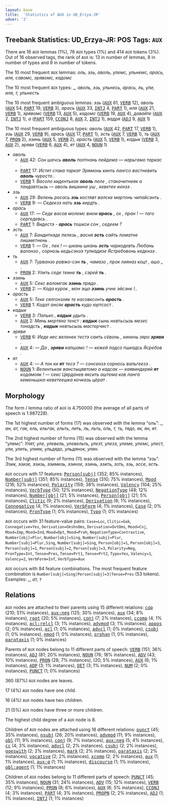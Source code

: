 ```yaml
---
layout: base
title:  'Statistics of AUX in UD_Erzya-JR'
udver: '2'
---
```


## Treebank Statistics: UD_Erzya-JR: POS Tags: `AUX`

There are 16 `AUX` lemmas (1%), 76 `AUX` types (1%) and 414 `AUX` tokens (3%).
Out of 16 observed tags, the rank of `AUX` is: 13 in number of lemmas, 8 in number of types and 9 in number of tokens.

The 10 most frequent `AUX` lemmas: <em>оль, эзь, аволь, улемс, ульнемс, арась, иля, савомс, эрявомс, кадомс</em>

The 10 most frequent `AUX` types:  <em>_, аволь, эзь, ульнесь, арась, ль, ули, иля, т, ульнесть</em>

The 10 most frequent ambiguous lemmas: <em>эзь</em> (<tt><a href="myv_jr-pos-AUX.html">AUX</a></tt> 61, <tt><a href="myv_jr-pos-VERB.html">VERB</a></tt> 12), <em>аволь</em> (<tt><a href="myv_jr-pos-AUX.html">AUX</a></tt> 54, <tt><a href="myv_jr-pos-PART.html">PART</a></tt> 19, <tt><a href="myv_jr-pos-VERB.html">VERB</a></tt> 3), <em>арась</em> (<tt><a href="myv_jr-pos-AUX.html">AUX</a></tt> 33, <tt><a href="myv_jr-pos-INTJ.html">INTJ</a></tt> 4, <tt><a href="myv_jr-pos-PART.html">PART</a></tt> 1), <em>иля</em> (<tt><a href="myv_jr-pos-AUX.html">AUX</a></tt> 21, <tt><a href="myv_jr-pos-VERB.html">VERB</a></tt> 1), <em>эрявомс</em> (<tt><a href="myv_jr-pos-VERB.html">VERB</a></tt> 13, <tt><a href="myv_jr-pos-AUX.html">AUX</a></tt> 5), <em>кадомс</em> (<tt><a href="myv_jr-pos-VERB.html">VERB</a></tt> 19, <tt><a href="myv_jr-pos-AUX.html">AUX</a></tt> 4), <em>давайте</em> (<tt><a href="myv_jr-pos-AUX.html">AUX</a></tt> 2, <tt><a href="myv_jr-pos-INTJ.html">INTJ</a></tt> 1), <em>а</em> (<tt><a href="myv_jr-pos-PART.html">PART</a></tt> 159, <tt><a href="myv_jr-pos-CCONJ.html">CCONJ</a></tt> 8, <tt><a href="myv_jr-pos-AUX.html">AUX</a></tt> 2, <tt><a href="myv_jr-pos-INTJ.html">INTJ</a></tt> 1), <em>вадря</em> (<tt><a href="myv_jr-pos-ADJ.html">ADJ</a></tt> 9, <tt><a href="myv_jr-pos-AUX.html">AUX</a></tt> 1)

The 10 most frequent ambiguous types:  <em>аволь</em> (<tt><a href="myv_jr-pos-AUX.html">AUX</a></tt> 42, <tt><a href="myv_jr-pos-PART.html">PART</a></tt> 17, <tt><a href="myv_jr-pos-VERB.html">VERB</a></tt> 1), <em>эзь</em> (<tt><a href="myv_jr-pos-AUX.html">AUX</a></tt> 29, <tt><a href="myv_jr-pos-VERB.html">VERB</a></tt> 9), <em>арась</em> (<tt><a href="myv_jr-pos-AUX.html">AUX</a></tt> 17, <tt><a href="myv_jr-pos-PART.html">PART</a></tt> 1), <em>эсть</em> (<tt><a href="myv_jr-pos-AUX.html">AUX</a></tt> 7, <tt><a href="myv_jr-pos-VERB.html">VERB</a></tt> 1), <em>ть</em> (<tt><a href="myv_jr-pos-AUX.html">AUX</a></tt> 7, <tt><a href="myv_jr-pos-PRON.html">PRON</a></tt> 2), <em>эзинь</em> (<tt><a href="myv_jr-pos-AUX.html">AUX</a></tt> 5, <tt><a href="myv_jr-pos-VERB.html">VERB</a></tt> 2), <em>арасть</em> (<tt><a href="myv_jr-pos-AUX.html">AUX</a></tt> 5, <tt><a href="myv_jr-pos-VERB.html">VERB</a></tt> 1), <em>кадык</em> (<tt><a href="myv_jr-pos-VERB.html">VERB</a></tt> 3, <tt><a href="myv_jr-pos-AUX.html">AUX</a></tt> 2), <em>эряви</em> (<tt><a href="myv_jr-pos-VERB.html">VERB</a></tt> 6, <tt><a href="myv_jr-pos-AUX.html">AUX</a></tt> 4), <em>ят</em> (<tt><a href="myv_jr-pos-AUX.html">AUX</a></tt> 4, <tt><a href="myv_jr-pos-NOUN.html">NOUN</a></tt> 1)


* <em>аволь</em>
  * <tt><a href="myv_jr-pos-AUX.html">AUX</a></tt> 42: <em>Сон шачсь <b>аволь</b> поптнэнь пейдема ― нарьгамо таркас .</em>
  * <tt><a href="myv_jr-pos-PART.html">PART</a></tt> 17: <em>Истят стака таркат Эрямонь кинть лангсо вастневить <b>аволь</b> чуросто .</em>
  * <tt><a href="myv_jr-pos-VERB.html">VERB</a></tt> 1: <em>Васоло кидентькак <b>аволь</b> пеле , стакачитнеяк а тандавтсызь — аволь вишкине уш , кеветее иензэ .</em>
* <em>эзь</em>
  * <tt><a href="myv_jr-pos-AUX.html">AUX</a></tt> 29: <em>Велень росась <b>эзь</b> костявт валске мартонь чипайсэнть .</em>
  * <tt><a href="myv_jr-pos-VERB.html">VERB</a></tt> 9: <em>― Седеезэ нать <b>эзь</b> кирдть .</em>
* <em>арась</em>
  * <tt><a href="myv_jr-pos-AUX.html">AUX</a></tt> 17: <em>― Седе васов молемс вием <b>арась</b> , ох , пран ! ― таго сергедевсь .</em>
  * <tt><a href="myv_jr-pos-PART.html">PART</a></tt> 1: <em>Видестэ - <b>арась</b> тошкси сон , седеем ?</em>
* <em>эсть</em>
  * <tt><a href="myv_jr-pos-AUX.html">AUX</a></tt> 7: <em>Бандитнэде пелезь , васня <b>эсть</b> сайть ломатне лишметнень .</em>
  * <tt><a href="myv_jr-pos-VERB.html">VERB</a></tt> 1: <em>― Ох , пек ! ― шкань шкань <b>эсть</b> чаркодевть Любань валонзо , сорнозь кедьсэнзэ тулкадизе Ястребовонь кедензэ .</em>
* <em>ть</em>
  * <tt><a href="myv_jr-pos-AUX.html">AUX</a></tt> 7: <em>Турванзо равжо-сэн <b>ть</b> , чамазо , прок лияназ коцт , ашо _ .</em>
  * <tt><a href="myv_jr-pos-PRON.html">PRON</a></tt> 2: <em>Улить седе теине <b>ть</b> , сэрей <b>ть</b> .</em>
* <em>эзинь</em>
  * <tt><a href="myv_jr-pos-AUX.html">AUX</a></tt> 5: <em>Секс валомгак <b>эзинь</b> прядо .</em>
  * <tt><a href="myv_jr-pos-VERB.html">VERB</a></tt> 2: <em>― Кода курок , мон эщо <b>эзинь</b> учне эйсэнк !..</em>
* <em>арасть</em>
  * <tt><a href="myv_jr-pos-AUX.html">AUX</a></tt> 5: <em>Теке сялгонзояк те касовксонть <b>арасть</b> .</em>
  * <tt><a href="myv_jr-pos-VERB.html">VERB</a></tt> 1: <em>Кодат ансяк <b>арасть</b> кудо юртсост .</em>
* <em>кадык</em>
  * <tt><a href="myv_jr-pos-VERB.html">VERB</a></tt> 3: <em>Палько , <b>кадык</b> удыть .</em>
  * <tt><a href="myv_jr-pos-AUX.html">AUX</a></tt> 2: <em>Минь мертяно тенст : <b>кадык</b> сынь невтьсызь мезес тонадсть , <b>кадык</b> невтьсызь мастерчист .</em>
* <em>эряви</em>
  * <tt><a href="myv_jr-pos-VERB.html">VERB</a></tt> 6: <em>Иеде иес веленек тестэ саить сёвонь , кинень зяро <b>эряви</b> .</em>
  * <tt><a href="myv_jr-pos-AUX.html">AUX</a></tt> 4: <em>― Да , <b>эряви</b> капшамс ! ― кежей ладсо пшкадсь Ясребов .</em>
* <em>ят</em>
  * <tt><a href="myv_jr-pos-AUX.html">AUX</a></tt> 4: <em>― А тон ки <b>ят</b> тесэ ? ― сонсензэ сорнось вальгеезэ .</em>
  * <tt><a href="myv_jr-pos-NOUN.html">NOUN</a></tt> 1: <em>Велентькак ванстыцявтомо а кадсак — каявиндеряй <b>ят</b> кодамояк ! — секс Цярданев яксить аштема ков ланга кеменьшка-кеветеешка кочказь цёрат .</em>

## Morphology

The form / lemma ratio of `AUX` is 4.750000 (the average of all parts of speech is 1.987228).

The 1st highest number of forms (17) was observed with the lemma “оль”: <em>_, ан, ат, гак, ель, ельгак, ельть, лить, ль, льть, оль, т, ть, тядо, як, ян, ят</em>.

The 2nd highest number of forms (15) was observed with the lemma “улемс”: <em>Улят, уле, улевель, улевельть, улезт, улезэ, улеме, улемс, улест, ули, улить, улияк, ульдядо, ульдянок, улян</em>.

The 3rd highest number of forms (11) was observed with the lemma “эзь”: <em>Эзик, эзизе, эзизь, эзимизь, эзинзе, эзинь, эзить, эзть, эзь, эссе, эсть</em>.

`AUX` occurs with 17 features: <tt><a href="myv_jr-feat-Person-subj.html">Person[subj]</a></tt> (352; 85% instances), <tt><a href="myv_jr-feat-Number-subj.html">Number[subj]</a></tt> (351; 85% instances), <tt><a href="myv_jr-feat-Tense.html">Tense</a></tt> (310; 75% instances), <tt><a href="myv_jr-feat-Mood.html">Mood</a></tt> (216; 52% instances), <tt><a href="myv_jr-feat-Polarity.html">Polarity</a></tt> (159; 38% instances), <tt><a href="myv_jr-feat-Valency.html">Valency</a></tt> (104; 25% instances), <tt><a href="myv_jr-feat-VerbType.html">VerbType</a></tt> (50; 12% instances), <tt><a href="myv_jr-feat-NegationType.html">NegationType</a></tt> (48; 12% instances), <tt><a href="myv_jr-feat-Number-obj.html">Number[obj]</a></tt> (21; 5% instances), <tt><a href="myv_jr-feat-Person-obj.html">Person[obj]</a></tt> (21; 5% instances), <tt><a href="myv_jr-feat-Clitic.html">Clitic</a></tt> (9; 2% instances), <tt><a href="myv_jr-feat-Derivation.html">Derivation</a></tt> (6; 1% instances), <tt><a href="myv_jr-feat-Connegative.html">Connegative</a></tt> (4; 1% instances), <tt><a href="myv_jr-feat-VerbForm.html">VerbForm</a></tt> (4; 1% instances), <tt><a href="myv_jr-feat-Case.html">Case</a></tt> (2; 0% instances), <tt><a href="myv_jr-feat-PronType.html">PronType</a></tt> (1; 0% instances), <tt><a href="myv_jr-feat-Typo.html">Typo</a></tt> (1; 0% instances)

`AUX` occurs with 31 feature-value pairs: `Case=Loc`, `Clitic=Gak`, `Connegative=Yes`, `Derivation=OkshnOms`, `Derivation=OvtOms`, `Mood=Cnj`, `Mood=Imp`, `Mood=Ind`, `Mood=Opt`, `Mood=Proh`, `NegationType=Contrastive`, `Number[obj]=Plur`, `Number[obj]=Sing`, `Number[subj]=Plur`, `Number[subj]=Plur,Sing`, `Number[subj]=Sing`, `Person[obj]=1`, `Person[obj]=3`, `Person[subj]=1`, `Person[subj]=2`, `Person[subj]=3`, `Polarity=Neg`, `PronType=Int`, `Tense=Pres`, `Tense=Prt1`, `Tense=Prt2`, `Typo=Yes`, `Valency=1`, `Valency=2`, `VerbForm=Inf`, `VerbType=Aux`

`AUX` occurs with 84 feature combinations.
The most frequent feature combination is `Number[subj]=Sing|Person[subj]=3|Tense=Pres` (53 tokens).
Examples: <em>_, ат, т</em>


## Relations

`AUX` nodes are attached to their parents using 15 different relations: <tt><a href="myv_jr-dep-cop.html">cop</a></tt> (210; 51% instances), <tt><a href="myv_jr-dep-aux-neg.html">aux:neg</a></tt> (125; 30% instances), <tt><a href="myv_jr-dep-aux.html">aux</a></tt> (34; 8% instances), <tt><a href="myv_jr-dep-root.html">root</a></tt> (20; 5% instances), <tt><a href="myv_jr-dep-conj.html">conj</a></tt> (7; 2% instances), <tt><a href="myv_jr-dep-ccomp.html">ccomp</a></tt> (4; 1% instances), <tt><a href="myv_jr-dep-acl-relcl.html">acl:relcl</a></tt> (3; 1% instances), <tt><a href="myv_jr-dep-advmod.html">advmod</a></tt> (3; 1% instances), <tt><a href="myv_jr-dep-appos.html">appos</a></tt> (2; 0% instances), <tt><a href="myv_jr-dep-acl.html">acl</a></tt> (1; 0% instances), <tt><a href="myv_jr-dep-advcl.html">advcl</a></tt> (1; 0% instances), <tt><a href="myv_jr-dep-csubj.html">csubj</a></tt> (1; 0% instances), <tt><a href="myv_jr-dep-nmod.html">nmod</a></tt> (1; 0% instances), <tt><a href="myv_jr-dep-orphan.html">orphan</a></tt> (1; 0% instances), <tt><a href="myv_jr-dep-parataxis.html">parataxis</a></tt> (1; 0% instances)

Parents of `AUX` nodes belong to 11 different parts of speech: <tt><a href="myv_jr-pos-VERB.html">VERB</a></tt> (151; 36% instances), <tt><a href="myv_jr-pos-ADJ.html">ADJ</a></tt> (81; 20% instances), <tt><a href="myv_jr-pos-NOUN.html">NOUN</a></tt> (76; 18% instances), <tt><a href="myv_jr-pos-ADV.html">ADV</a></tt> (43; 10% instances), <tt><a href="myv_jr-pos-PRON.html">PRON</a></tt> (28; 7% instances),  (20; 5% instances), <tt><a href="myv_jr-pos-AUX.html">AUX</a></tt> (6; 1% instances), <tt><a href="myv_jr-pos-ADP.html">ADP</a></tt> (3; 1% instances), <tt><a href="myv_jr-pos-DET.html">DET</a></tt> (3; 1% instances), <tt><a href="myv_jr-pos-NUM.html">NUM</a></tt> (2; 0% instances), <tt><a href="myv_jr-pos-PUNCT.html">PUNCT</a></tt> (1; 0% instances)

360 (87%) `AUX` nodes are leaves.

17 (4%) `AUX` nodes have one child.

16 (4%) `AUX` nodes have two children.

21 (5%) `AUX` nodes have three or more children.

The highest child degree of a `AUX` node is 8.

Children of `AUX` nodes are attached using 18 different relations: <tt><a href="myv_jr-dep-punct.html">punct</a></tt> (45; 35% instances), <tt><a href="myv_jr-dep-nsubj.html">nsubj</a></tt> (26; 20% instances), <tt><a href="myv_jr-dep-advmod.html">advmod</a></tt> (11; 9% instances), <tt><a href="myv_jr-dep-obl.html">obl</a></tt> (11; 9% instances), <tt><a href="myv_jr-dep-conj.html">conj</a></tt> (9; 7% instances), <tt><a href="myv_jr-dep-aux-neg.html">aux:neg</a></tt> (5; 4% instances), <tt><a href="myv_jr-dep-cc.html">cc</a></tt> (4; 3% instances), <tt><a href="myv_jr-dep-advcl.html">advcl</a></tt> (2; 2% instances), <tt><a href="myv_jr-dep-csubj.html">csubj</a></tt> (2; 2% instances), <tt><a href="myv_jr-dep-goeswith.html">goeswith</a></tt> (2; 2% instances), <tt><a href="myv_jr-dep-mark.html">mark</a></tt> (2; 2% instances), <tt><a href="myv_jr-dep-parataxis.html">parataxis</a></tt> (2; 2% instances), <tt><a href="myv_jr-dep-vocative.html">vocative</a></tt> (2; 2% instances), <tt><a href="myv_jr-dep-xcomp.html">xcomp</a></tt> (2; 2% instances), <tt><a href="myv_jr-dep-aux.html">aux</a></tt> (1; 1% instances), <tt><a href="myv_jr-dep-aux-q.html">aux:q</a></tt> (1; 1% instances), <tt><a href="myv_jr-dep-discourse.html">discourse</a></tt> (1; 1% instances), <tt><a href="myv_jr-dep-obl-agent.html">obl:agent</a></tt> (1; 1% instances)

Children of `AUX` nodes belong to 11 different parts of speech: <tt><a href="myv_jr-pos-PUNCT.html">PUNCT</a></tt> (45; 35% instances), <tt><a href="myv_jr-pos-NOUN.html">NOUN</a></tt> (31; 24% instances), <tt><a href="myv_jr-pos-ADV.html">ADV</a></tt> (15; 12% instances), <tt><a href="myv_jr-pos-VERB.html">VERB</a></tt> (12; 9% instances), <tt><a href="myv_jr-pos-PRON.html">PRON</a></tt> (8; 6% instances), <tt><a href="myv_jr-pos-AUX.html">AUX</a></tt> (6; 5% instances), <tt><a href="myv_jr-pos-CCONJ.html">CCONJ</a></tt> (4; 3% instances), <tt><a href="myv_jr-pos-PART.html">PART</a></tt> (4; 3% instances), <tt><a href="myv_jr-pos-PROPN.html">PROPN</a></tt> (2; 2% instances), <tt><a href="myv_jr-pos-ADJ.html">ADJ</a></tt> (1; 1% instances), <tt><a href="myv_jr-pos-INTJ.html">INTJ</a></tt> (1; 1% instances)

